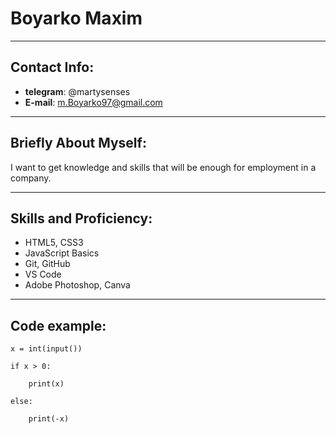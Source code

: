 # Boyarko Maxim #

***
## Contact Info: ##
* **telegram**: @martysenses
* **E-mail**: m.Boyarko97@gmail.com
 
 ***
## Briefly About Myself: ##
I want to get knowledge and skills that will be enough for employment in a company.
 
 ***
## Skills and Proficiency: ##
* HTML5, CSS3
* JavaScript Basics
* Git, GitHub
* VS Code
* Adobe Photoshop, Canva
 
 ***
## Code example: ##
```
x = int(input())

if x > 0:

    print(x)

else:

    print(-x)

```